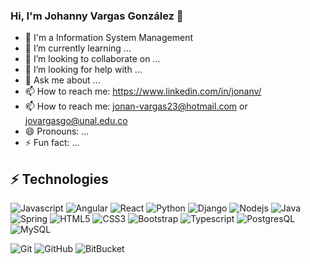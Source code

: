 ### Hi, I'm Johanny Vargas González 👋

<!--
**jonanv/jonanv** is a ✨ _special_ ✨ repository because its `README.md` (this file) appears on your GitHub profile.

Here are some ideas to get you started: 
-->

- 🔭 I'm a Information System Management
- 🌱 I’m currently learning ...
- 👯 I’m looking to collaborate on ...
- 🤔 I’m looking for help with ...
- 💬 Ask me about ...
- 📫 How to reach me: https://www.linkedin.com/in/jonanv/
- 📫 How to reach me: jonan-vargas23@hotmail.com or jovargasgo@unal.edu.co
- 😄 Pronouns: ...
- ⚡ Fun fact: ...

## ⚡ Technologies


![Javascript](https://img.shields.io/badge/-Javascript-black?style=flat-square&logo=javascript)
![Angular](https://img.shields.io/badge/-Angular-red?style=flat-square&logo=angular)
![React](https://img.shields.io/badge/-React-blue?style=flat-square&logo=react)
![Python](https://img.shields.io/badge/-Python-yellow?style=flat-square&logo=python)
![Django](https://img.shields.io/badge/-Django-green?style=flat-square&logo=django)
![Nodejs](https://img.shields.io/badge/-Nodejs-black?style=flat-square&logo=Node.js)
![Java](https://img.shields.io/badge/-Java-red?style=flat-square&logo=java)
![Spring](https://img.shields.io/badge/-SpringBoot-black?style=flat-square&logo=Spring)
![HTML5](https://img.shields.io/badge/-HTML5-E34F26?style=flat-square&logo=html5&logoColor=white)
![CSS3](https://img.shields.io/badge/-CSS3-1572B6?style=flat-square&logo=css3)
![Bootstrap](https://img.shields.io/badge/-Bootstrap-563D7C?style=flat-square&logo=bootstrap)
![Typescript](https://img.shields.io/badge/-Typescript-black?style=flat-square&logo=typescript)
![PostgresQL](https://img.shields.io/badge/-postgres-blue?style=flat-square&logo=postgresql)
![MySQL](https://img.shields.io/badge/-MySQL-gray?style=flat-square&logo=mysql)
<!-- ![Amazon AWS](https://img.shields.io/badge/Amazon%20AWS-232F3E?style=flat-square&logo=amazon-aws) -->
![Git](https://img.shields.io/badge/-Git-black?style=flat-square&logo=git)
![GitHub](https://img.shields.io/badge/-GitHub-181717?style=flat-square&logo=github)
![BitBucket](https://img.shields.io/badge/-BitBucket-darkblue?style=flat-square&logo=bitbucket)
